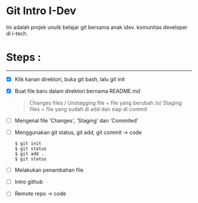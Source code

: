# Git Intro I-Dev

Ini adalah projek unutk belajar git bersama anak idev. komunitas developer di i-tech.

# Steps :
----

 * [x] Klik kanan direktori, buka git bash, lalu git init
 * [x] Buat file baru dalam direktori bernama README.md
	 > Changes files / Unstagging file = file yang berubah /o/
	 > Staging files = file yang sudah di add dan siap di commit
 * [ ] Mengenal file 'Changes', 'Staging' dan 'Commited'
 * [ ] Menggunakan git status, git add, git commit -> code
 	```
	$ git init
	$ git status
	$ git add .
	$ git status
	``` 
 
 * [ ] Melakukan penambahan file
 * [ ] Intro github
 * [ ] Remote repo -> code
 
